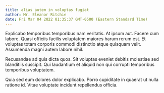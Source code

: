```yaml
---
title: alias autem in voluptas fugiat
author: Mr. Eleanor Ritchie
date: Fri Mar 04 2022 01:35:37 GMT-0500 (Eastern Standard Time)
---
```

Explicabo temporibus temporibus nam veritatis. At ipsum aut. Facere cum labore. Quasi officiis facilis voluptatem maiores harum rerum est. Et voluptas totam corporis commodi distinctio atque quisquam velit. Assumenda magni autem labore nihil.

 Recusandae ad quis dicta quos. Sit voluptas eveniet debitis molestiae sed blanditiis suscipit. Qui laudantium et aliquid non qui corrupti temporibus temporibus voluptatem.

 Quia sed eum dolores dolor explicabo. Porro cupiditate in quaerat ut nulla ratione id. Vitae voluptate incidunt repellendus officia.